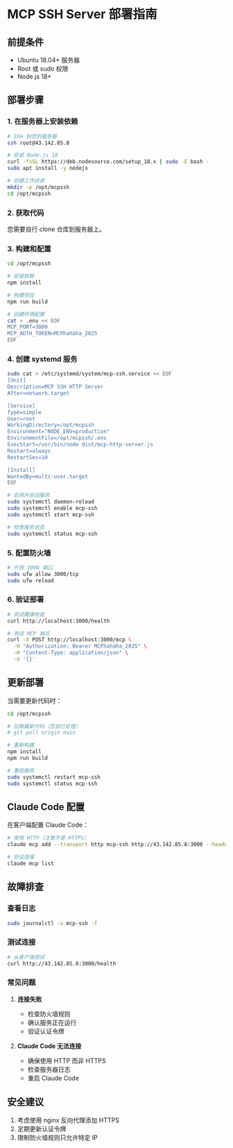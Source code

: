 # MCP SSH Server 部署指南

## 前提条件
- Ubuntu 18.04+ 服务器
- Root 或 sudo 权限
- Node.js 18+

## 部署步骤

### 1. 在服务器上安装依赖

```bash
# SSH 到您的服务器
ssh root@43.142.85.8

# 安装 Node.js 18
curl -fsSL https://deb.nodesource.com/setup_18.x | sudo -E bash -
sudo apt install -y nodejs

# 创建工作目录
mkdir -p /opt/mcpssh
cd /opt/mcpssh
```

### 2. 获取代码
您需要自行 clone 仓库到服务器上。

### 3. 构建和配置

```bash
cd /opt/mcpssh

# 安装依赖
npm install

# 构建项目
npm run build

# 创建环境配置
cat > .env << EOF
MCP_PORT=3000
MCP_AUTH_TOKEN=MCPhahaha_2025
EOF
```

### 4. 创建 systemd 服务

```bash
sudo cat > /etc/systemd/system/mcp-ssh.service << EOF
[Unit]
Description=MCP SSH HTTP Server
After=network.target

[Service]
Type=simple
User=root
WorkingDirectory=/opt/mcpssh
Environment="NODE_ENV=production"
EnvironmentFile=/opt/mcpssh/.env
ExecStart=/usr/bin/node dist/mcp-http-server.js
Restart=always
RestartSec=10

[Install]
WantedBy=multi-user.target
EOF

# 启用并启动服务
sudo systemctl daemon-reload
sudo systemctl enable mcp-ssh
sudo systemctl start mcp-ssh

# 检查服务状态
sudo systemctl status mcp-ssh
```

### 5. 配置防火墙

```bash
# 开放 3000 端口
sudo ufw allow 3000/tcp
sudo ufw reload
```

### 6. 验证部署

```bash
# 测试健康检查
curl http://localhost:3000/health

# 测试 MCP 端点
curl -X POST http://localhost:3000/mcp \
  -H "Authorization: Bearer MCPhahaha_2025" \
  -H "Content-Type: application/json" \
  -d '{}'
```

## 更新部署

当需要更新代码时：

```bash
cd /opt/mcpssh

# 拉取最新代码（您自行处理）
# git pull origin main

# 重新构建
npm install
npm run build

# 重启服务
sudo systemctl restart mcp-ssh
sudo systemctl status mcp-ssh
```

## Claude Code 配置

在客户端配置 Claude Code：

```bash
# 使用 HTTP（注意不是 HTTPS）
claude mcp add --transport http mcp-ssh http://43.142.85.8:3000 --header "Authorization: Bearer MCPhahaha_2025"

# 验证连接
claude mcp list
```

## 故障排查

### 查看日志
```bash
sudo journalctl -u mcp-ssh -f
```

### 测试连接
```bash
# 从客户端测试
curl http://43.142.85.8:3000/health
```

### 常见问题

1. **连接失败**
   - 检查防火墙规则
   - 确认服务正在运行
   - 验证认证令牌

2. **Claude Code 无法连接**
   - 确保使用 HTTP 而非 HTTPS
   - 检查服务器日志
   - 重启 Claude Code

## 安全建议

1. 考虑使用 nginx 反向代理添加 HTTPS
2. 定期更新认证令牌
3. 限制防火墙规则只允许特定 IP